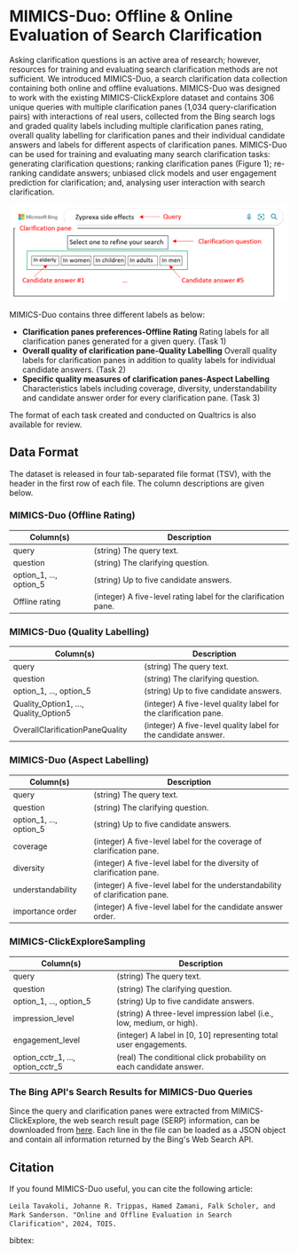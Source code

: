 # MIMICS-Duo: Offline & Online Evaluation of Search Clarification
Asking clarification questions is an active area of research; however, resources for training and evaluating search clarification methods are not sufficient. We introduced MIMICS-Duo, a search clarification data collection containing both online and offline evaluations. 
MIMICS-Duo was designed to work with the existing MIMICS-ClickExplore dataset and contains 306 unique queries with multiple clarification panes (1,034 query-clarification pairs) with interactions of real users, collected from the Bing search logs and graded quality labels including multiple clarification panes rating, overall quality labelling for clarification panes and their individual candidate answers and labels for different aspects of clarification panes.
MIMICS-Duo can be used for training and evaluating many search clarification tasks: generating clarification questions; ranking clarification panes (Figure 1); re-ranking candidate answers; unbiased click models and user engagement prediction for clarification; and, analysing user interaction with search clarification.

![Clarification panme Example](./Picture1.png)

MIMICS-Duo contains three different labels as below:
+ **Clarification panes preferences-Offline Rating** Rating labels for all clarification panes generated for a given query. (Task 1)
+ **Overall quality of clarification pane-Quality Labelling** Overall quality labels for clarification panes in addition to quality labels for individual candidate answers. (Task 2) 
+ **Specific quality measures of clarification panes-Aspect Labelling** Characteristics labels including coverage, diversity, understandability and candidate answer order for every clarification pane. (Task 3)

The format of each task created and conducted on Qualtrics is also available for review.

## Data Format
The dataset is released in four tab-separated file format (TSV), with the header in the first row of each file. The column descriptions are given below. 

### MIMICS-Duo (Offline Rating)

| Column(s)                           | Description                                                           |
|-------------------------------------|-----------------------------------------------------------------------|
| query                               | (string) The query text.                                              |
| question                            | (string) The clarifying question.                                     |
| option_1, ..., option_5             | (string) Up to five candidate answers.                                |
| Offline rating                      | (integer) A five-level rating label for the clarification pane.       |

### MIMICS-Duo (Quality Labelling)

| Column(s)                           | Description                                                           |
|-------------------------------------|-----------------------------------------------------------------------|
| query                               | (string) The query text.                                              |
| question                            | (string) The clarifying question.                                     |
| option_1, ..., option_5             | (string) Up to five candidate answers.                                |
| Quality_Option1, …, Quality_Option5 | (integer) A five-level quality label for the clarification pane.      |
| OverallClarificationPaneQuality     | (integer) A five-level quality label for the candidate answer.        |

### MIMICS-Duo (Aspect Labelling)

| Column(s)                           | Description                                                           |
|-------------------------------------|-----------------------------------------------------------------------|
| query                               | (string) The query text.                                              |
| question                            | (string) The clarifying question.                                     |
| option_1, ..., option_5             | (string) Up to five candidate answers.                                |
| coverage                            | (integer) A five-level label for the coverage of clarification pane.  |
| diversity                           | (integer) A five-level label for the diversity of clarification pane. |
| understandability                   | (integer) A five-level label for the understandability of clarification pane.        |
| importance order                    | (integer) A five-level label for the candidate answer order.          |

### MIMICS-ClickExploreSampling

| Column(s)                           | Description                                                           |
|-------------------------------------|-----------------------------------------------------------------------|
| query                               | (string) The query text.                                              |
| question                            | (string) The clarifying question.                                     |
| option_1, ..., option_5             | (string) Up to five candidate answers.                                |
| impression_level                    | (string) A three-level impression label (i.e., low, medium, or high). |
| engagement_level                    | (integer) A label in [0, 10] representing total user engagements.     |
| option_cctr_1, ..., option_cctr_5   | (real) The conditional click probability on each candidate answer.    |

### The Bing API's Search Results for MIMICS-Duo Queries
Since the query and clarification panes were extracted from MIMICS-ClickExplore, the web search result page (SERP) information, can be downloaded from [here](http://ciir.cs.umass.edu/downloads/mimics-serp/MIMICS-BingAPI-results.zip). Each line in the file can be loaded as a JSON object and contain all information returned by the Bing's Web Search API.

## Citation
If you found MIMICS-Duo useful, you can cite the following article:
```
Leila Tavakoli, Johanne R. Trippas, Hamed Zamani, Falk Scholer, and Mark Sanderson. "Online and Offline Evaluation in Search Clarification", 2024, TOIS.
```

bibtex:
```

```
